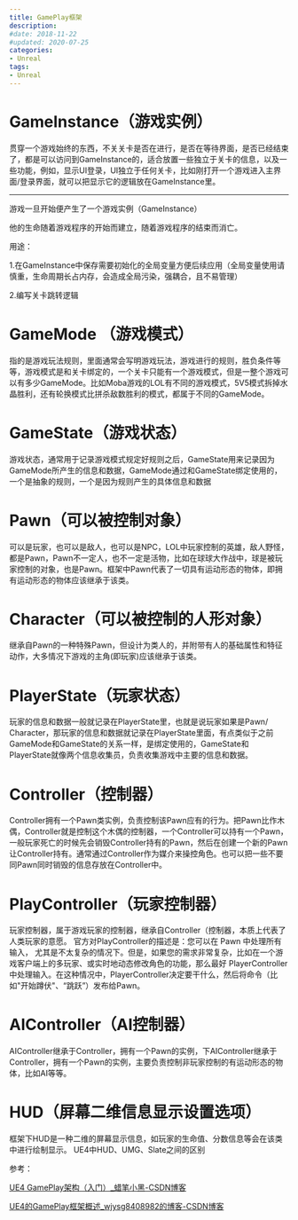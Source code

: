 ```yaml
---
title: GamePlay框架
description: 
#date: 2018-11-22 
#updated: 2020-07-25
categories:
- Unreal
tags:
- Unreal 
---
```


# GameInstance（游戏实例）
贯穿一个游戏始终的东西，不关关卡是否在进行，是否在等待界面，是否已经结束了，都是可以访问到GameInstance的，适合放置一些独立于关卡的信息，以及一些功能，例如，显示UI登录，UI独立于任何关卡，比如刚打开一个游戏进入主界面/登录界面，就可以把显示它的逻辑放在GameInstance里。

---

游戏一旦开始便产生了一个游戏实例（GameInstance）

他的生命随着游戏程序的开始而建立，随着游戏程序的结束而消亡。

用途：

1.在GameInstance中保存需要初始化的全局变量方便后续应用（全局变量使用请慎重，生命周期长占内存，会造成全局污染，强耦合，且不易管理）

2.编写关卡跳转逻辑

# GameMode （游戏模式）
指的是游戏玩法规则，里面通常会写明游戏玩法，游戏进行的规则，胜负条件等等，游戏模式是和关卡绑定的，一个关卡只能有一个游戏模式，但是一整个游戏可以有多少GameMode。比如Moba游戏的LOL有不同的游戏模式，5V5模式拆掉水晶胜利，还有轮换模式比拼杀敌数胜利的模式，都属于不同的GameMode。

# GameState（游戏状态）
游戏状态，通常用于记录游戏模式规定好规则之后，GameState用来记录因为GameMode所产生的信息和数据，GameMode通过和GameState绑定使用的，一个是抽象的规则，一个是因为规则产生的具体信息和数据

# Pawn（可以被控制对象）
可以是玩家，也可以是敌人，也可以是NPC，LOL中玩家控制的英雄，敌人野怪，都是Pawn，Pawn不一定人，也不一定是活物，比如在球球大作战中，球是被玩家控制的对象，也是Pawn。框架中Pawn代表了一切具有运动形态的物体，即拥有运动形态的物体应该继承于该类。

# Character（可以被控制的人形对象）
继承自Pawn的一种特殊Pawn，但设计为类人的，并附带有人的基础属性和特征动作，大多情况下游戏的主角(即玩家)应该继承于该类。

# PlayerState（玩家状态）
玩家的信息和数据一般就记录在PlayerState里，也就是说玩家如果是Pawn/ Character，那玩家的信息和数据就记录在PlayerState里面，有点类似于之前GameMode和GameState的关系一样，是绑定使用的，GameState和PlayerState就像两个信息收集员，负责收集游戏中主要的信息和数据。

# Controller（控制器）
Controller拥有一个Pawn类实例，负责控制该Pawn应有的行为。把Pawn比作木偶，Controller就是控制这个木偶的控制器，一个Controller可以持有一个Pawn，一般玩家死亡的时候先会销毁Controller持有的Pawn，然后在创建一个新的Pawn让Controller持有。通常通过Controller作为媒介来操控角色。也可以把一些不要同Pawn同时销毁的信息存放在Controller中。

# PlayController（玩家控制器）
玩家控制器，属于游戏玩家的控制器，继承自Controller（控制器，本质上代表了人类玩家的意愿。
官方对PlayController的描述是：您可以在 Pawn 中处理所有输入， 尤其是不太复杂的情况下。但是，如果您的需求非常复杂，比如在一个游戏客户端上的多玩家、或实时地动态修改角色的功能，那么最好 PlayerController中处理输入。在这种情况中，PlayerController决定要干什么，然后将命令（比如"开始蹲伏"、“跳跃”）发布给Pawn。

# AIController（AI控制器）
AIController继承于Controller，拥有一个Pawn的实例，下AIController继承于Controller，拥有一个Pawn的实例，主要负责控制非玩家控制的有运动形态的物体，比如AI等等。

# HUD（屏幕二维信息显示设置选项）
框架下HUD是一种二维的屏幕显示信息，如玩家的生命值、分数信息等会在该类中进行绘制显示。
UE4中HUD、UMG、Slate之间的区别




参考：

[UE4 GamePlay架构（入门）_蜡笔小黑-CSDN博客](https://blog.csdn.net/weiweidunan/article/details/116190633)

[UE4的GamePlay框架概述_wjysg8408982的博客-CSDN博客](https://blog.csdn.net/wjysg8408982/article/details/112411867)



